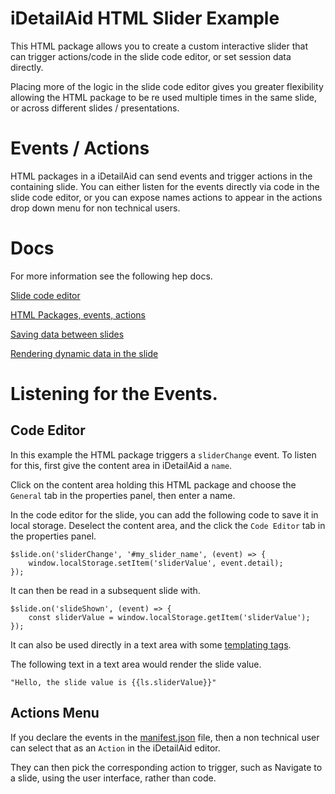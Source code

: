 # iDetailAid HTML Slider Example
This HTML package allows you to create a custom interactive slider that can trigger actions/code in the slide code editor, or set session data directly.

Placing more of the logic in the slide code editor gives you greater flexibility allowing the HTML package to be re used multiple times in the same slide, or across different slides / presentations.

#  Events / Actions
HTML packages in a iDetailAid can send events and trigger actions in the containing slide.  You can either listen for the events directly via code in the slide code editor, or you can expose names actions to appear in the actions drop down menu for non technical users.

# Docs
For more information see the following hep docs.

[Slide code editor](https://docs.idetailaid.co.uk/dev-docs/code-editor/)   

[HTML Packages, events, actions](https://docs.idetailaid.co.uk/dev-docs/html-packages/)  

[Saving data between slides](https://docs.idetailaid.co.uk/dev-docs/persist-data/)   

[Rendering dynamic data in the slide](https://docs.idetailaid.co.uk/dev-docs/persist-data/)  



# Listening for the Events.
## Code Editor
In this example the HTML package triggers a `sliderChange` event.  To listen for this, first give the content area in iDetailAid a `name`.    

Click on the content area holding this HTML package and choose the `General` tab in the properties panel, then enter a name.  

In the code editor for the slide, you can add the following code to save it in local storage. Deselect the content area, and the click the `Code Editor` tab in the properties panel.

```
$slide.on('sliderChange', '#my_slider_name', (event) => {
    window.localStorage.setItem('sliderValue', event.detail);
});
```

It can then be read in a subsequent slide with.

```
$slide.on('slideShown', (event) => {
    const sliderValue = window.localStorage.getItem('sliderValue');
});
```

It can also be used directly in a text area with some [templating tags](https://docs.idetailaid.co.uk/dev-docs/persist-data/).


The following text in a text area would render the slide value.

```
"Hello, the slide value is {{ls.sliderValue}}"
```

## Actions Menu
If you declare the events in the [manifest.json](https://docs.idetailaid.co.uk/dev-docs/html-packages/#the-manifestjson-file) file, then a non technical user can select that as an `Action` in the iDetailAid editor.

They can then pick the corresponding action to trigger, such as Navigate to a slide, using the user interface, rather than code.




